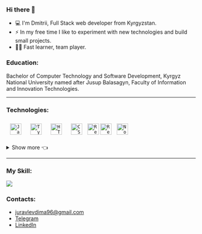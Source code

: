 ### Hi there 👋

- 💻 I'm Dmitrii, Full Stack web developer from Kyrgyzstan.
- ⚡ In my free time I like to experiment with new technologies and build small projects.
- ✍🏻 Fast learner, team player.

### Education:

Bachelor of Computer Technology and Software Development, Kyrgyz National University named after Jusup Balasagyn, Faculty of Information and Innovation Technologies.

<hr/>

### Technologies:

<code><img style="margin: 10px" src="https://api.iconify.design/logos:javascript.svg" alt="JavaScript" height="30" title="JavaScript" /></code>
<code><img style="margin: 10px" src="https://api.iconify.design/logos/typescript-icon.svg" alt="TypeScript" height="30" title="TypeScript" /></code>
<code><img style="margin: 10px" src="https://api.iconify.design/logos/html-5.svg" alt="HTML5" height="30" title="HTML5" /></code>
<code><img style="margin: 10px" src="https://api.iconify.design/logos:css-3.svg" alt="CSS3" height="30" title="CSS3" /></code>
<code><img style="margin 10px" src="https://api.iconify.design/vscode-icons:file-type-reactjs.svg" alt="ReactJS" height="30" title="React" /></code>
<code><img style="margin 10px" src="https://api.iconify.design/logos:redux.svg" alt="Redux" height="30" title="Redux" /></code>
<code><img style="margin: 10px" src="https://api.iconify.design/logos:nodejs.svg" alt="Node" height="30" title="Node.js" /></code>
<details>
  <summary>Show more 👈</summary>
  <p>
    <code><img style="margin: 10px" src="https://api.iconify.design/logos/nestjs.svg" alt="NestJS" height="30" title="NestJS" /></code>
    <code><img style="margin: 10px" src="https://api.iconify.design/logos/mobx.svg" alt="MobX" height="30" title="MobX" /></code>
    <code><img style="margin: 10px" src="https://api.iconify.design/cib/socket-io.svg" alt="Socket.IO" height="30" title="Socket.IO" /></code>
    <code><img style="margin: 10px" src="https://api.iconify.design/vscode-icons:file-type-mongo.svg" alt="Mongo" height="30" title="MongoDB" /></code>
    <code><img style="margin: 10px" src="https://api.iconify.design/logos/postgresql.svg" alt="PostgreSQL" height="30" title="PostgreSQL" /></code>
    <code><img style="margin: 10px" src="https://api.iconify.design/logos:sass.svg" alt="Sass" height="30" title="Sass" /></code>
    <code><img style="margin: 10px" src="https://api.iconify.design/logos:tailwindcss-icon.svg" alt="TailwindCSS" height="30" title="TailwindCSS" /></code>
    <code><img style="margin: 10px" src="https://api.iconify.design/logos/bootstrap.svg" alt="Bootstrap" height="30" title="Bootstrap" /></code>
    <code><img style="margin: 10px" src="https://api.iconify.design/logos/webpack.svg" alt="Webpack" height="30" title="Webpack" /></code>
    <code><img style="margin: 10px" src="https://api.iconify.design/logos:git.svg" alt="Git" height="30" title="Git" /></code>
  </p>
</details>

<hr/>

### My Skill:

<a href="https://www.codewars.com/users/juravlevdima"><img src="https://www.codewars.com/users/juravlevdima/badges/large"></a>

### Contacts:
- juravlevdima96@gmail.com
- <a href="https://t.me/Dmitriii_i">Telegram</a>
- <a href="https://www.linkedin.com/in/dmitrii-zhuravlev/">LinkedIn</a>

<!--
**juravlevdima/juravlevdima** is a ✨ _special_ ✨ repository because its `README.md` (this file) appears on your GitHub profile.

<code></code>

Here are some ideas to get you started:

- 🔭 I’m currently working on ...
- 🌱 I’m currently learning ...
- 👯 I’m looking to collaborate on ...
- 🤔 I’m looking for help with ...
- 💬 Ask me about ...
- 📫 How to reach me: ...
- 😄 Pronouns: ...
- ⚡ Fun fact: ...
-->
